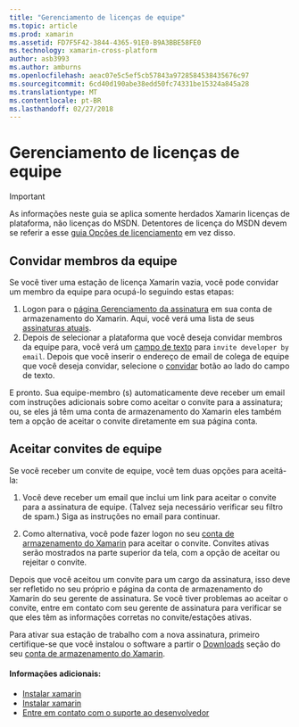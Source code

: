 ```yaml
---
title: "Gerenciamento de licenças de equipe"
ms.topic: article
ms.prod: xamarin
ms.assetid: FD7F5F42-3844-4365-91E0-B9A3BBE58FE0
ms.technology: xamarin-cross-platform
author: asb3993
ms.author: amburns
ms.openlocfilehash: aeac07e5c5ef5cb57843a9728584538435676c97
ms.sourcegitcommit: 6cd40d190abe38edd50fc74331be15324a845a28
ms.translationtype: MT
ms.contentlocale: pt-BR
ms.lasthandoff: 02/27/2018
---
```

# <a name="team-license-management"></a>Gerenciamento de licenças de equipe

> [!IMPORTANT]
> As informações neste guia se aplica somente herdados Xamarin licenças de plataforma, não licenças do MSDN. Detentores de licença do MSDN devem se referir a esse [guia Opções de licenciamento](~/cross-platform/get-started/requirements.md) em vez disso.


## <a name="inviting-team-members"></a>Convidar membros da equipe
Se você tiver uma estação de licença Xamarin vazia, você pode convidar um membro da equipe para ocupá-lo seguindo estas etapas:

1.  Logon para o [página Gerenciamento da assinatura](https://store.xamarin.com/account/my/subscription) em sua conta de armazenamento do Xamarin. Aqui, você verá uma lista de seus [assinaturas atuais](http://screencast.com/t/BdOamw5Z).
2.  Depois de selecionar a plataforma que você deseja convidar membros da equipe para, você verá um [campo de texto](http://screencast.com/t/APdCrwaN) para `invite developer by email`. Depois que você inserir o endereço de email de colega de equipe que você deseja convidar, selecione o [convidar](http://screencast.com/t/vjQAIBpT) botão ao lado do campo de texto.

E pronto. Sua equipe-membro (s) automaticamente deve receber um email com instruções adicionais sobre como aceitar o convite para a assinatura; ou, se eles já têm uma conta de armazenamento do Xamarin eles também tem a opção de aceitar o convite diretamente em sua página conta.

## <a name="accepting-team-invitations"></a>Aceitar convites de equipe
Se você receber um convite de equipe, você tem duas opções para aceitá-la:

1.  Você deve receber um email que inclui um link para aceitar o convite para a assinatura de equipe. (Talvez seja necessário verificar seu filtro de spam.) Siga as instruções no email para continuar. 

2.  Como alternativa, você pode fazer logon no seu [conta de armazenamento do Xamarin](http://store.xamarin.com/account/my/subscription) para aceitar o convite. Convites ativas serão mostrados na parte superior da tela, com a opção de aceitar ou rejeitar o convite.

Depois que você aceitou um convite para um cargo da assinatura, isso deve ser refletido no seu próprio e página da conta de armazenamento do Xamarin do seu gerente de assinatura. Se você tiver problemas ao aceitar o convite, entre em contato com seu gerente de assinatura para verificar se que eles têm as informações corretas no convite/estações ativas.

Para ativar sua estação de trabalho com a nova assinatura, primeiro certifique-se que você instalou o software a partir o [Downloads](https://store.xamarin.com/account/my/subscription/downloads) seção do seu [conta de armazenamento do Xamarin](http://store.xamarin.com/account/my/subscription).

#### <a name="additional-information"></a>Informações adicionais:

-   [Instalar xamarin](~/android/get-started/installation/index.md)
-   [Instalar xamarin](~/ios/get-started/installation/index.md)
-   [Entre em contato com o suporte ao desenvolvedor](http://xamarin.com/support)
